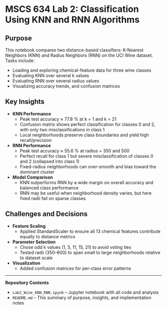 # MSCS 634 Lab 2: Classification Using KNN and RNN Algorithms

## Purpose
This notebook compares two distance-based classifiers: K-Nearest Neighbors (KNN) and Radius Neighbors (RNN) on the UCI Wine dataset. Tasks include:
- Loading and exploring chemical-feature data for three wine classes
- Evaluating KNN over several k values
- Evaluating RNN over several radius values
- Visualizing accuracy trends, and confusion matrices

## Key Insights
- **KNN Performance**
  - Peak test accuracy ≈ 77.8 % at k = 1 and k = 21
  - Confusion matrix shows perfect classification for classes 0 and 2, with only two misclassifications in class 1
  - Local neighborhoods preserve class boundaries and yield high recall/precision
- **RNN Performance**
  - Peak test accuracy ≈ 55.6 % at radius = 350 and 500
  - Perfect recall for class 1 but severe misclassification of classes 0 and 2 (collapsed into class 1)
  - Fixed-radius neighborhoods can over-smooth and bias toward the dominant cluster
- **Model Comparison**
  - KNN outperforms RNN by a wide margin on overall accuracy and balanced class performance
  - RNN may be useful when neighborhood density varies, but here fixed radii fail on sparse classes

## Challenges and Decisions  
- **Feature Scaling**  
  - Applied StandardScaler to ensure all 13 chemical features contribute equally to distance metrics
- **Parameter Selection**
  - Chose odd k values (1, 5, 11, 15, 21) to avoid voting ties
  - Tested radii (350–600) to span small to large neighborhoods relative to dataset scale
- **Visualization**
  - Added confusion matrices for per-class error patterns

---
**Repository Contents**
- `Lab2_Wine_KNN_RNN.ipynb` – Jupyter notebook with all code and analysis
- `README.md` – This summary of purpose, insights, and implementation notes
